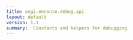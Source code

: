 ```yaml
---
title: osgi.enroute.debug.api
layout: default
version: 1.3
summary:  Constants and helpers for debugging
---
```


